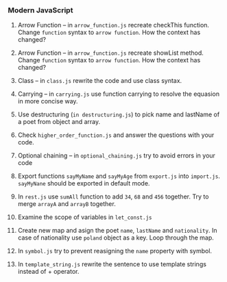 ### Modern JavaScript ###

1. Arrow Function – in `arrow_function.js` recreate checkThis function. Change `function` syntax to `arrow function`. How the context has changed?

2. Arrow Function – in `arrow_function.js` recreate showList method. Change `function` syntax to `arrow function`. How the context has changed?

3. Class – in `class.js` rewrite the code and use class syntax.

4. Carrying – in `carrying.js` use function carrying to resolve the equasion in more concise way.

5. Use destructuring (`in destructuring.js`) to pick name and lastName of a poet from object and array.

6. Check `higher_order_function.js` and answer the questions with your code.

7. Optional chaining – in `optional_chaining.js` try to avoid errors in your code

8. Export functions `sayMyName` and `sayMyAge` from `export.js` into `import.js`. `sayMyNane` should be exported in default mode.

9. In `rest.js` use `sumAll` function to add `34`, `68` and `456` together. Try to merge `arrayA` and `arrayB` together.

10. Examine the scope of variables in `let_const.js`

11. Create new map and asign the poet `name`, `lastName` and `nationality`. In case of nationality use `poland` object as a key. Loop through the map.

12. In `symbol.js` try to prevent reasigning the `name` property with symbol.

13. In `template_string.js` rewrite the sentence to use template strings instead of + operator.


